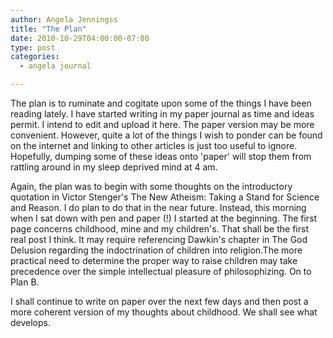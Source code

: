 ```yaml
---
author: Angela Jenningss
title: "The Plan"
date: 2010-10-29T04:00:00-07:00
type: post
categories:
  - angela journal

---
```


The plan is to ruminate and cogitate upon some of the things I have been reading lately. I have started writing in my paper journal as time and ideas permit. I intend to edit and upload it here. The paper version may be more convenient. However, quite a lot of the things I wish to ponder can be found on the internet and linking to other articles is just too useful to ignore. Hopefully, dumping some of these ideas onto 'paper' will stop them from rattling around in my sleep deprived mind at 4 am.

<!--more-->

Again, the plan was to begin with some thoughts on the introductory quotation in Victor Stenger's The New Atheism: Taking a Stand for Science and Reason. I do plan to do that in the near future. Instead, this morning when I sat down with pen and paper (!) I started at the beginning. The first page concerns childhood, mine and my children's. That shall be the first real post I think. It may require referencing Dawkin's chapter in The God Delusion regarding the indoctrination of children into religion.The more practical need to determine the proper way to raise children may take precedence over the simple intellectual pleasure of philosophizing. On to Plan B.

I shall continue to write on paper over the next few days and then post a more coherent version of my thoughts about childhood. We shall see what develops.

